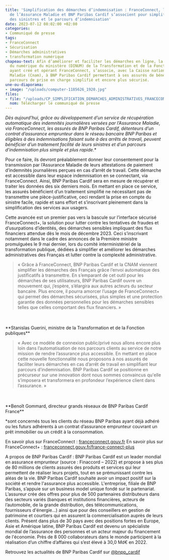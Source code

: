 ```yaml
---
title: 'Simplification des démarches d’indemnisation : FranceConnect, la Caisse nationale
  de l’Assurance Maladie et BNP Paribas Cardif s’associent pour simplifier le traitement
  des sinistres et le parcours d’indemnisation'
date: 2023-07-12 08:02:00 +02:00
categories:
- Communiqué de presse
tags:
- FranceConnect
- Sécurisation
- Démarches administratives
- transformation numérique
chapeau-text: Afin d’améliorer et faciliter les démarches en ligne, la direction interministérielle
  du numérique du ministère (DINUM) de la Transformation et de la Fonction publiques,
  ayant créé et opérant FranceConnect, s’associe, avec la Caisse nationale de l'Assurance
  Maladie (Cnam), à BNP Paribas Cardif permettant à ses assurés de bénéficier d’un
  parcours de prise en charge simplifié et encore plus sécurisé.
une-ou-diaporama:
- image: "/uploads/computer-1185626_1920.jpg"
files:
- file: "/uploads/CP_SIMPLIFICATION_DEMARCHES_ADMINISTRATIVES_FRANCECONNECT_CNAM_BNP_PARIBAS_CARDIF.pdf"
  nom: Télécharger le communiqué de presse
---
```


**Dès aujourd’hui, grâce au développement d’un service de récupération automatique des indemnités journalières versées par l’Assurance Maladie, via FranceConnect, les assurés de BNP Paribas Cardif, détenteurs d’un contrat d’assurance emprunteur dans le réseau bancaire BNP Paribas* et éligibles à des indemnisations faisant suite à des arrêts de travail, peuvent bénéficier d’un traitement facilité de leurs sinistres et d’un parcours d’indemnisation plus simple et plus rapide.**

Pour ce faire, ils devront préalablement donner leur consentement pour la transmission par l’Assurance Maladie de leurs attestations de paiement d’indemnités journalières perçues en cas d’arrêt de travail. Cette démarche est accessible dans leur espace indemnisation en se connectant, via FranceConnect. Ainsi, BNP Paribas Cardif sera en mesure de récupérer et traiter les données des six derniers mois. En mettant en place ce service, les assurés bénéficient d’un traitement simplifié ne nécessitant pas de transmettre une pièce-justificative, ceci rendant la prise en compte du sinistre facile, rapide et sans effort et s’inscrivant pleinement dans la simplification des services aux usagers.

Cette avancée est un premier pas vers la bascule sur l’interface sécurisé FranceConnect+, la solution pour lutter contre les tentatives de fraudes et d’usurpations d’identités, des démarches sensibles impliquant des flux financiers attendue dès le mois de décembre 2023. Ceci s’inscrivant notamment dans le cadre des annonces de la Première ministre promulguées le 9 mai dernier, lors du comité interministériel de la transformation publique, dédiées à simplifier et améliorer les démarches administratives des Français et lutter contre la complexité administrative.

> « Grâce à FranceConnect, BNP Paribas Cardif et la CNAM viennent simplifier les démarches des Français grâce l’envoi automatique des justificatifs à transmettre. En s’emparant de cet outil pour les démarches de ses utilisateurs, BNP Paribas Cardif ouvre un mouvement qui, j’espère, s’élargira aux autres acteurs du secteur bancaire. Plus encore, il pourra amorcer l’usage de FranceConnect+ qui permet des démarches sécurisées, plus simples et une protection garantie des données personnelles pour les démarches sensibles telles que celles comportant des flux financiers. »
<br>
<br>**Stanislas Guerini, ministre de la Transformation et de la Fonction publiques**

> « Avec ce modèle de connexion public/privé nous allons encore plus loin dans l’automatisation de nos parcours clients au service de notre mission de rendre l’assurance plus accessible. En mettant en place cette nouvelle fonctionnalité nous proposons à nos assurés de faciliter leurs démarches en cas d’arrêt de travail en simplifiant leur parcours d’indemnisation. BNP Paribas Cardif se positionne en précurseur sur une innovation dont nous sommes convaincus qu'elle s’imposera et transformera en profondeur l’expérience client dans l’assurance. »
<br>
<br>**Benoît Gommard, directeur grands réseaux de BNP Paribas Cardif France**

*sont concernés tous les clients du réseau BNP Paribas ayant déjà adhéré ou les futurs adhérents à un contrat d’assurance emprunteur couvrant un prêt immobilier ou un crédit à la consommation.

En savoir plus sur FranceConnect : [franceconnect.gouv.fr](https://franceconnect.gouv.fr/)
En savoir plus sur FranceConnect+ : [franceconnect.gouv.fr/france-connect-plus](https://franceconnect.gouv.fr/france-connect-plus)

A propos de BNP Paribas Cardif : BNP Paribas Cardif est un leader mondial en assurance emprunteur (source : Finaccord – 2022) et propose à ses plus de 80 millions de clients assurés des produits et services qui leur permettent de réaliser leurs projets, tout en se prémunissant contre les aléas de la vie. BNP Paribas Cardif souhaite avoir un impact positif sur la société et rendre l'assurance plus accessible. L'entreprise, filiale de BNP Paribas, s’appuie sur un business model unique fondé sur le partenariat. L’assureur crée des offres pour plus de 500 partenaires distributeurs dans des secteurs variés (banques et institutions financières, acteurs de l’automobile, de la grande distribution, des télécommunications, fournisseurs d'énergie…) ainsi que pour des conseillers en gestion de patrimoine et courtiers qui en assurent la commercialisation auprès de leurs clients. Présent dans plus de 30 pays avec des positions fortes en Europe, Asie et Amérique latine, BNP Paribas Cardif est devenu un spécialiste mondial de l’assurance des personnes et un acteur majeur du financement de l'économie. Près de 8 000 collaborateurs dans le monde participent à la réalisation d’un chiffre d’affaires qui s’est élevé à 30,0 Md€ en 2022. 

Retrouvez les actualités de BNP Paribas Cardif sur [@bnpp_cardif](https://twitter.com/bnpp_cardif)